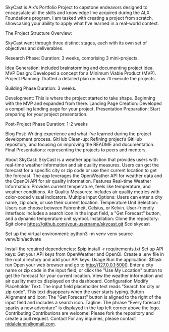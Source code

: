 SkyCast is Alx’s Portfolio Project to capstone endeavors designed to encapsulate all the skills and knowledge I've acquired during the ALX Foundations program. I am tasked with creating a project from scratch, showcasing your ability to apply what I've learned in a real-world context.

The Project Structure Overview:

SkyCast went through three distinct stages, each with its own set of objectives and deliverables.

Research Phase:
Duration: 3 weeks, comprising 3 mini-projects.

Idea Generation: included brainstorming and documenting project idea. MVP Design: Developed a concept for a Minimum Viable Product (MVP). Project Planning: Drafted a detailed plan on how i’ll execute the projects.

Building Phase
Duration: 3 weeks.

Development: This is where the project started to take shape. Beginning with the MVP and expanded from there. Landing Page Creation: Developed a compelling landing page for your project. Presentation Preparation: Start preparing for your project presentation.

Post-Project Phase
Duration: 1-2 weeks

Blog Post: Writing experience and what I've learned during the project development process. GitHub Clean-up: Refining project’s GitHub repository, and focusing on improving the README and documentation. Final Presentations: representing the projects to peers and mentors.

About SkyCast: 
SkyCast is a weather application that provides users with real-time weather information and air quality measures. Users can get the forecast for a specific city or zip code or use their current location to get the forecast. The app leverages the OpenWeather API for weather data and the OpenQi API for air quality information. Features Real-time Weather Information: Provides current temperature, feels like temperature, and weather conditions. Air Quality Measures: Includes air quality metrics with color-coded visual indicators. Multiple Input Options: Users can enter a city name, zip code, or use their current location. Temperature Unit Selection: Users can choose between Fahrenheit, Celsius, or Kelvin. User-friendly Interface: Includes a search icon in the input field, a "Get Forecast" button, and a dynamic temperature unit symbol. Installation: Clone the repository: $git clone https://github.com/your-username/skycast.git $cd skycast

Set up the virtual environment: python3 -m venv venv source venv/bin/activate

Install the required dependencies: $pip install -r requirements.txt Set up API keys: Get your API keys from OpenWeather and OpenQi. Create a .env file in the root directory and add your API keys: Usage Run the application: $flask run Open your web browser and go to http://127.0.0.1:5000. Enter a city name or zip code in the input field, or click the "Use My Location" button to get the forecast for your current location. View the weather information and air quality metrics displayed on the dashboard. Configuration Modify Placeholder Text: The input field placeholder text reads "Search for city or zip code". This text disappears when the user starts typing. Button Alignment and Icon: The "Get Forecast" button is aligned to the right of the input field and includes a search icon. Tagline: The phrase "Every forecast sparks a new adventure" is displayed in the top left corner above the logo. Contributing Contributions are welcome! Please fork the repository and create a pull request. Contact For any inquiries, please contact nidalelamin@gmail.com.
